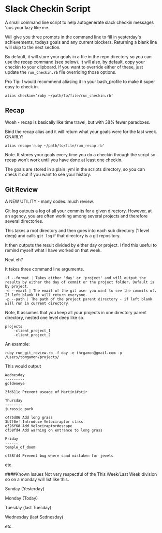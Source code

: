 # Slack Checkin Script

A small command line script to help autogenerate slack checkin messages 'cus your lazy like me.

Will give you three prompts in the command line to fill in yesterday's achievements, todays goals and any current blockers. Returning a blank line will skip to the next section.

By default, it will store your goals in a file in the repo directory so you can use the recap command (see below). It will also, by default, copy your checkin to your clipboard. If you want to override either of these, just update the `run_checkin.rb` file overriding those options.

Pro Tip: I would recommend aliasing it in your bash_profile to make it super easy to check in.

`alias checkin='ruby ~/path/to/file/run_checkin.rb'`

## Recap

Woah - recap is basically like time travel, but with 38% fewer paradoxes.

Bind the recap alias and it will return what your goals were for the last week. GNARLY!

`alias recap='ruby ~/path/to/file/run_recap.rb'`

Note. It stores your goals every time you do a checkin through the script so recap won't work until you have done at least one checkin.

The goals are stored in a plain .yml in the scripts directory, so you can check it out if you want to see your history.


## Git Review

A NEW UTILITY - many codes. much review.

Git log outouts a log of all your commits for a given directory. However, at an agency, you are often working among several projects and therefore several directories.

This takes a root directory and then goes into each sub directory (1 level deep) and calls `git log` if that directory is a git repository.

It then outputs the result divided by either day or project. I find this useful to remind myself what I have worked on that week.

Neat eh?
    
It takes three command line arguments.
```
-f --format | Takes either 'day' or 'project' and will output the results by either the day of commit or the project folder. Default is by project.
-e --email | The email of the git user you want to see the commits of. If left blank it will return everyone.
-p --path | The path of the project parent directory - if left blank will run in current directory.
```

Note, It assumes that you keep all your projects in one directory parent directory, nested one level deep like so.

```
projects
    -client_project_1
    -client_project_2
```

An example:

`ruby run_git_review.rb -f day -e thrgamon@gmail.com -p /Users/tomgamon/projects/`

This would output

```
Wednesday
---------
goldeneye

2fd611c Prevent useage of Martini#stir

Thursday
--------
jurassic_park

c475d86 Add long grass
3b7f0ef Introduce Velociraptor class
e326f68 Add Velociraptor#escape
cf58fd4 Add warning on entrance to long grass

Friday
------
temple_of_doom

cf58fd4 Prevent bug where sand mistaken for jewels

```

etc.

####Known Issues
Not very respectful of the This Week/Last Week division so on a monday will list like this. 

Sunday (Yesterday)

Monday (Today)

Tuesday (last Tuesday)

Wednesday (last Sednesday)

etc.
